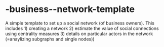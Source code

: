 # -business--network-template
A simple template to set up a social network (of business owners). This includes  1) creating a network  2) estimate the value of social connections using centrality measures 3) details on particular actors in the network (=anaylizing subgraphs and single nodes))  
